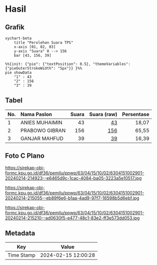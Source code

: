 # Hasil

## Grafik

```mermaid
xychart-beta
    title "Perolehan Suara TPS"
    x-axis [01, 02, 03]
    y-axis "Suara" 0 --> 156
    bar [43, 156, 39]
```

```mermaid
%%{init: {"pie": {"textPosition": 0.5}, "themeVariables": {"pieOuterStrokeWidth": "5px"}} }%%
pie showData
    "1" : 43
    "2" : 156
    "3" : 39
```

## Tabel

| No. | Nama Paslon    | Suara | Suara (raw) | Persentase |
|:--- |:-------------- | -----:| -----------:| ----------:|
| 1   | ANIES MUHAIMIN | 43    | [43][p-1]   | 18,07      |
| 2   | PRABOWO GIBRAN | 156   | [156][p-2]  | 65,55      |
| 3   | GANJAR MAHFUD  | 39    | [39][p-3]   | 16,39      |


[p-1]: https://github.com/gigit-pemilu/pemilu-2024-63-kalimantan-selatan/blob/main/pilpres/hitung-suara/sub/63-kalimantan-selatan/sub/04-barito-kuala/sub/15-marabahan/sub/1002-ulu-benteng/sub/901-tps/sub/paslon-1.txt
[p-2]: https://github.com/gigit-pemilu/pemilu-2024-63-kalimantan-selatan/blob/main/pilpres/hitung-suara/sub/63-kalimantan-selatan/sub/04-barito-kuala/sub/15-marabahan/sub/1002-ulu-benteng/sub/901-tps/sub/paslon-2.txt
[p-3]: https://github.com/gigit-pemilu/pemilu-2024-63-kalimantan-selatan/blob/main/pilpres/hitung-suara/sub/63-kalimantan-selatan/sub/04-barito-kuala/sub/15-marabahan/sub/1002-ulu-benteng/sub/901-tps/sub/paslon-3.txt

## Foto C Plano

https://sirekap-obj-formc.kpu.go.id/df36/pemilu/ppwp/63/04/15/10/02/6304151002901-20240214-214923--e6465d9c-1cac-4084-ba05-3223a5e10517.jpg

https://sirekap-obj-formc.kpu.go.id/df36/pemilu/ppwp/63/04/15/10/02/6304151002901-20240214-215055--eb89f6e6-b1aa-4ad9-97f7-16598b5d6ebf.jpg

https://sirekap-obj-formc.kpu.go.id/df36/pemilu/ppwp/63/04/15/10/02/6304151002901-20240214-215210--ad0630f5-e477-48c1-83e2-ff3e573dd053.jpg


## Metadata

| Key        | Value               |
| ---------- | ------------------- |
| Time Stamp | 2024-02-15 12:00:28 |



